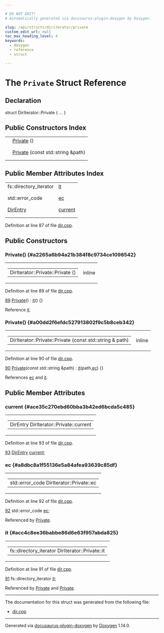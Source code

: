 ```yaml
---

# DO NOT EDIT!
# Automatically generated via docusaurus-plugin-doxygen by Doxygen.

slug: /api/structs/diriterator/private
custom_edit_url: null
toc_max_heading_level: 4
keywords:
  - doxygen
  - reference
  - struct

---
```


<div class="doxyPage">

# The `Private` Struct Reference



## Declaration

<div class="doxyDeclaration">
struct DirIterator::Private { ... }
</div>

## Public Constructors Index

<table class="doxyMembersIndex">

<tr class="doxyMemberIndexItem">
<td class="doxyMemberIndexItemType" align="left" valign="top"></td>
<td class="doxyMemberIndexItemName" align="left" valign="top"><a href="#a2265a6b94a21b384f8c9734ce1098542">Private</a> ()</td>
</tr>
<tr class="doxyMemberIndexDescription">
<td class="doxyMemberIndexDescriptionLeft"></td>
<td class="doxyMemberIndexDescriptionRight">
</td>
</tr>
<tr class="doxyMemberIndexSeparator">
<td class="doxyMemberIndexSeparator" colspan="2"></td>
</tr>

<tr class="doxyMemberIndexItem">
<td class="doxyMemberIndexItemType" align="left" valign="top"></td>
<td class="doxyMemberIndexItemName" align="left" valign="top"><a href="#a00dd2f6efdc527913802f9c5b8ceb342">Private</a> (const std::string &amp;path)</td>
</tr>
<tr class="doxyMemberIndexDescription">
<td class="doxyMemberIndexDescriptionLeft"></td>
<td class="doxyMemberIndexDescriptionRight">
</td>
</tr>
<tr class="doxyMemberIndexSeparator">
<td class="doxyMemberIndexSeparator" colspan="2"></td>
</tr>

</table>

## Public Member Attributes Index

<table class="doxyMembersIndex">

<tr class="doxyMemberIndexItem">
<td class="doxyMemberIndexItemType" align="left" valign="top">fs::directory_iterator</td>
<td class="doxyMemberIndexItemName" align="left" valign="top"><a href="#acc4c8ee36babbe86d6e63f957abda825">it</a></td>
</tr>
<tr class="doxyMemberIndexDescription">
<td class="doxyMemberIndexDescriptionLeft"></td>
<td class="doxyMemberIndexDescriptionRight">
</td>
</tr>
<tr class="doxyMemberIndexSeparator">
<td class="doxyMemberIndexSeparator" colspan="2"></td>
</tr>

<tr class="doxyMemberIndexItem">
<td class="doxyMemberIndexItemType" align="left" valign="top">std::error_code</td>
<td class="doxyMemberIndexItemName" align="left" valign="top"><a href="#a8dbc8a1f55136e5a84afea93639c85df">ec</a></td>
</tr>
<tr class="doxyMemberIndexDescription">
<td class="doxyMemberIndexDescriptionLeft"></td>
<td class="doxyMemberIndexDescriptionRight">
</td>
</tr>
<tr class="doxyMemberIndexSeparator">
<td class="doxyMemberIndexSeparator" colspan="2"></td>
</tr>

<tr class="doxyMemberIndexItem">
<td class="doxyMemberIndexItemType" align="left" valign="top"><a href="/web-doxygen/docs/api/classes/direntry">DirEntry</a></td>
<td class="doxyMemberIndexItemName" align="left" valign="top"><a href="#ace35c270ebd60bba3b42ed6bcda5c485">current</a></td>
</tr>
<tr class="doxyMemberIndexDescription">
<td class="doxyMemberIndexDescriptionLeft"></td>
<td class="doxyMemberIndexDescriptionRight">
</td>
</tr>
<tr class="doxyMemberIndexSeparator">
<td class="doxyMemberIndexSeparator" colspan="2"></td>
</tr>

</table>


<p>Definition at line 87 of file <a href="/web-doxygen/docs/api/files/src/dir-cpp">dir.cpp</a>.</p>


<div class="doxySectionDef">

## Public Constructors

### Private() {#a2265a6b94a21b384f8c9734ce1098542}

<div class="doxyMemberItem">
<div class="doxyMemberProto">
<table class="doxyMemberLabels">
<tr class="doxyMemberLabels">
<td class="doxyMemberLabelsLeft">
<table class="doxyMemberName">
<tr>
<td class="doxyMemberName">DirIterator::Private::Private ()</td>
</tr>
</table>
</td>
<td class="doxyMemberLabelsRight">
<span class="doxyMemberLabels">
<span class="doxyMemberLabel inline">inline</span>
</span>
</td>
</tr>
</table>
</div>
<div class="doxyMemberDoc">



<p>Definition at line 89 of file <a href="/web-doxygen/docs/api/files/src/dir-cpp">dir.cpp</a>.</p>


<div class="doxyProgramListing">

<div class="doxyCodeLine"><span class="doxyLineNumber"><a href="#a2265a6b94a21b384f8c9734ce1098542">89</a></span><span class="doxyLineContent"><span class="doxyHighlight">  <a href="#a2265a6b94a21b384f8c9734ce1098542">Private</a>() : <a href="#acc4c8ee36babbe86d6e63f957abda825">it</a>() {}</span></span></div>

</div>


<p>Reference <a href="#acc4c8ee36babbe86d6e63f957abda825">it</a>.</p>

</div>
</div>

### Private() {#a00dd2f6efdc527913802f9c5b8ceb342}

<div class="doxyMemberItem">
<div class="doxyMemberProto">
<table class="doxyMemberLabels">
<tr class="doxyMemberLabels">
<td class="doxyMemberLabelsLeft">
<table class="doxyMemberName">
<tr>
<td class="doxyMemberName">DirIterator::Private::Private (const std::string &amp; path)</td>
</tr>
</table>
</td>
<td class="doxyMemberLabelsRight">
<span class="doxyMemberLabels">
<span class="doxyMemberLabel inline">inline</span>
</span>
</td>
</tr>
</table>
</div>
<div class="doxyMemberDoc">



<p>Definition at line 90 of file <a href="/web-doxygen/docs/api/files/src/dir-cpp">dir.cpp</a>.</p>


<div class="doxyProgramListing">

<div class="doxyCodeLine"><span class="doxyLineNumber"><a href="#a00dd2f6efdc527913802f9c5b8ceb342">90</a></span><span class="doxyLineContent"><span class="doxyHighlight">  <a href="#a00dd2f6efdc527913802f9c5b8ceb342">Private</a>(</span><span class="doxyHighlightKeyword">const</span><span class="doxyHighlight"> std::string &amp;path) : <a href="#acc4c8ee36babbe86d6e63f957abda825">it</a>(path,<a href="#a8dbc8a1f55136e5a84afea93639c85df">ec</a>) {}</span></span></div>

</div>


<p>References <a href="#a8dbc8a1f55136e5a84afea93639c85df">ec</a> and <a href="#acc4c8ee36babbe86d6e63f957abda825">it</a>.</p>

</div>
</div>

</div>

<div class="doxySectionDef">

## Public Member Attributes

### current {#ace35c270ebd60bba3b42ed6bcda5c485}

<div class="doxyMemberItem">
<div class="doxyMemberProto">
<table class="doxyMemberLabels">
<tr class="doxyMemberLabels">
<td class="doxyMemberLabelsLeft">
<table class="doxyMemberName">
<tr>
<td class="doxyMemberName">DirEntry DirIterator::Private::current</td>
</tr>
</table>
</td>
</tr>
</table>
</div>
<div class="doxyMemberDoc">



<p>Definition at line 93 of file <a href="/web-doxygen/docs/api/files/src/dir-cpp">dir.cpp</a>.</p>


<div class="doxyProgramListing">

<div class="doxyCodeLine"><span class="doxyLineNumber"><a href="#ace35c270ebd60bba3b42ed6bcda5c485">93</a></span><span class="doxyLineContent"><span class="doxyHighlight">  <a href="/web-doxygen/docs/api/classes/direntry">DirEntry</a> <a href="#ace35c270ebd60bba3b42ed6bcda5c485">current</a>;</span></span></div>

</div>

</div>
</div>

### ec {#a8dbc8a1f55136e5a84afea93639c85df}

<div class="doxyMemberItem">
<div class="doxyMemberProto">
<table class="doxyMemberLabels">
<tr class="doxyMemberLabels">
<td class="doxyMemberLabelsLeft">
<table class="doxyMemberName">
<tr>
<td class="doxyMemberName">std::error_code DirIterator::Private::ec</td>
</tr>
</table>
</td>
</tr>
</table>
</div>
<div class="doxyMemberDoc">



<p>Definition at line 92 of file <a href="/web-doxygen/docs/api/files/src/dir-cpp">dir.cpp</a>.</p>


<div class="doxyProgramListing">

<div class="doxyCodeLine"><span class="doxyLineNumber"><a href="#a8dbc8a1f55136e5a84afea93639c85df">92</a></span><span class="doxyLineContent"><span class="doxyHighlight">  std::error_code <a href="#a8dbc8a1f55136e5a84afea93639c85df">ec</a>;</span></span></div>

</div>


<p>Referenced by <a href="#a00dd2f6efdc527913802f9c5b8ceb342">Private</a>.</p>

</div>
</div>

### it {#acc4c8ee36babbe86d6e63f957abda825}

<div class="doxyMemberItem">
<div class="doxyMemberProto">
<table class="doxyMemberLabels">
<tr class="doxyMemberLabels">
<td class="doxyMemberLabelsLeft">
<table class="doxyMemberName">
<tr>
<td class="doxyMemberName">fs::directory_iterator DirIterator::Private::it</td>
</tr>
</table>
</td>
</tr>
</table>
</div>
<div class="doxyMemberDoc">



<p>Definition at line 91 of file <a href="/web-doxygen/docs/api/files/src/dir-cpp">dir.cpp</a>.</p>


<div class="doxyProgramListing">

<div class="doxyCodeLine"><span class="doxyLineNumber"><a href="#acc4c8ee36babbe86d6e63f957abda825">91</a></span><span class="doxyLineContent"><span class="doxyHighlight">  fs::directory_iterator <a href="#acc4c8ee36babbe86d6e63f957abda825">it</a>;</span></span></div>

</div>


<p>Referenced by <a href="#a2265a6b94a21b384f8c9734ce1098542">Private</a> and <a href="#a00dd2f6efdc527913802f9c5b8ceb342">Private</a>.</p>

</div>
</div>

</div>

<hr/>

The documentation for this struct was generated from the following file:

<ul>
<li><a href="/web-doxygen/docs/api/files/src/dir-cpp">dir.cpp</a></li>
</ul>

<hr/>

<p class="doxyGeneratedBy">Generated via <a href="https://github.com/xpack/docusaurus-plugin-doxygen">docusaurus-plugin-doxygen</a> by <a href="https://www.doxygen.nl">Doxygen</a> 1.14.0.</p>

</div>
